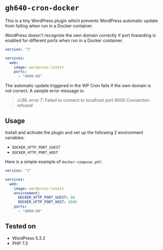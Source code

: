 # `gh640-cron-docker`

This is a tiny WordPress plugin which prevents WordPress automatic update from
failing when run in a Docker container.

WordPress doesn't recognize the own domain correctly if port fowarding is enabled for different ports when run in a Docker container:

```yaml
version: "3"

services:
  web:
    image: wordpress:latest
    ports:
      - "8000:80"
```

The automatic update triggered in the WP Cron fails if the own domain is not correct. A sample error message is:

> cURL error 7: Failed to connect to localhost port 8000 Connection refused

## Usage

Install and activate the plugin and set up the following 2 environment variables:

- `DOCKER_HTTP_PORT_GUEST`
- `DOCKER_HTTP_PORT_HOST`

Here is a simple example of `docker-compose.yml`:

```yaml
version: "3"

services:
  web:
    image: wordpress:latest
    environment:
      DOCKER_HTTP_PORT_GUEST: 80
      DOCKER_HTTP_PORT_HOST: 8000
    ports:
      - "8000:80"
```

## Tested on

- WordPress 5.3.2
- PHP 7.3
